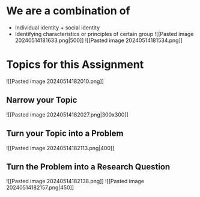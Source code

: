 ```table-of-contents
```
# We are a combination of
- Individual identity + social identity
- Identifying characteristics or principles of certain group
![[Pasted image 20240514181633.png|500]]
![[Pasted image 20240514181534.png]]

# Topics for this Assignment
![[Pasted image 20240514182010.png]]
## Narrow your Topic
![[Pasted image 20240514182027.png|300x300]]
## Turn your Topic into a Problem
![[Pasted image 20240514182113.png|400]]

## Turn the Problem into a Research Question
![[Pasted image 20240514182138.png]]
![[Pasted image 20240514182157.png|450]]

